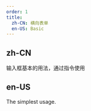 ```yaml
---
order: 1
title:
  zh-CN: 横向表单
  en-US: Basic
---
```


## zh-CN

输入框基本的用法，通过指令使用

## en-US

The simplest usage.

